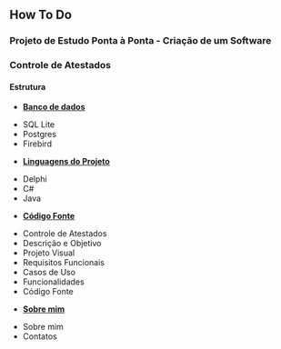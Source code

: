 ## How To Do  
### Projeto de Estudo Ponta à Ponta - Criação de um Software  
### Controle de Atestados  

#### Estrutura  

- [**Banco de dados**](database/database.md)  
* SQL Lite  
* Postgres  
* Firebird  

- [**Linguagens do Projeto**](project_languages/project_languages.md)  
* Delphi  
* C#  
* Java  

- [**Código Fonte**](project_code/project_code.md)  
* Controle de Atestados  
* Descrição e Objetivo  
* Projeto Visual  
* Requisitos Funcionais  
* Casos de Uso  
* Funcionalidades  
* Código Fonte  

- [**Sobre mim**](about/about.md)  
* Sobre mim  
* Contatos  
